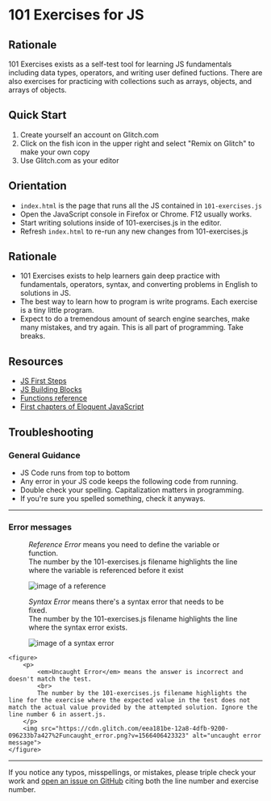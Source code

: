 # 101 Exercises for JS

## Rationale
101 Exercises exists as a self-test tool for learning JS fundamentals including data types, operators, and writing user defined fuctions. There are also exercises for practicing with collections such as arrays, objects, and arrays of objects. 

## Quick Start
1. Create yourself an account on Glitch.com
2. Click on the fish icon in the upper right and select "Remix on Glitch" to make your own copy
3. Use Glitch.com as your editor

## Orientation
- `index.html` is the page that runs all the JS contained in `101-exercises.js`
- Open the JavaScript console in Firefox or Chrome. F12 usually works.
- Start writing solutions inside of 101-exercises.js in the editor.
- Refresh `index.html` to re-run any new changes from 101-exercises.js

## Rationale
- 101 Exercises exists to help learners gain deep practice with fundamentals, operators, syntax, and converting problems in English to solutions in JS.
- The best way to learn how to program is write programs. Each exercise is a tiny little program.
- Expect to do a tremendous amount of search engine searches, make many mistakes, and try again. This is all part of programming. Take breaks.

## Resources
- <a href="https://developer.mozilla.org/en-US/docs/Learn/JavaScript/First_steps" target="_blank">JS First Steps</a>
- <a href="https://developer.mozilla.org/en-US/docs/Learn/JavaScript/Building_blocks" target="_blank">JS Building Blocks</a>
- <a href="https://developer.mozilla.org/en-US/docs/Web/JavaScript/Reference/Functions" target="_blank">Functions reference</a>
- <a href="https://eloquentjavascript.net/" target="_blank">First chapters of Eloquent JavaScript</a>

<article>
    <h2>Troubleshooting</h2>
    <h3>General Guidance</h3>
    <ul>
        <li>JS Code runs from top to bottom</li>
        <li>Any error in your JS code keeps the following code from running.</li>
        <li>Double check your spelling. Capitalization matters in programming.</li>
        <li>If you're sure you spelled something, check it anyways.</li>
    </ul>
</article>
<hr>
<article>
    <h3>Error messages</h3>
    <figure>
        <p>
            <em>Reference Error</em> means you need to define the variable or function. 
            <br>
            The number by the 101-exercises.js filename highlights the line where the variable is referenced before it exist
        </p>
        <img src="https://cdn.glitch.com/eea181be-12a8-4dfb-9200-096233b7a427%2Freference_error.png?v=1566406423258" alt="image of a reference">
    </figure>
    <figure>
        <p>
            <em>Syntax Error</em> means there's a syntax error that needs to be fixed. 
            <br>
            The number by the 101-exercises.js filename highlights the line where the syntax error exists.
        </p>
        <img src="https://cdn.glitch.com/eea181be-12a8-4dfb-9200-096233b7a427%2Fsyntax_error.png?v=1566406423173" alt="image of a syntax error">
    </figure>
    
    <figure>
        <p>
            <em>Uncaught Error</em> means the answer is incorrect and doesn't match the test. 
            <br>    
            The number by the 101-exercises.js filename highlights the line for the exercise where the expected value in the test does not match the actual value provided by the attempted solution. Ignore the line number 6 in assert.js.
        </p>
        <img src="https://cdn.glitch.com/eea181be-12a8-4dfb-9200-096233b7a427%2Funcaught_error.png?v=1566406423323" alt="uncaught error message">
    </figure>
</article>  
<hr>
<article>
    <p>If you notice any typos, misspellings, or mistakes, please triple check your work and <a href="" target="_blank">open an issue on GitHub</a> citing both the line number and exercise number.</p>
</article>